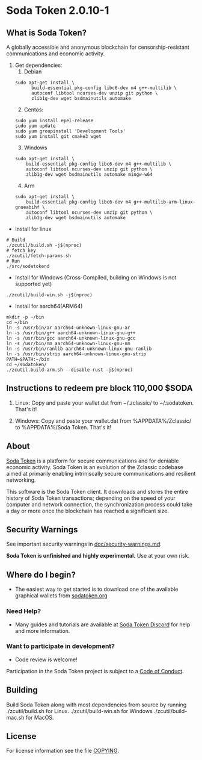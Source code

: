 Soda Token 2.0.10-1
==============

What is Soda Token?
----------------
A globally accessible and anonymous blockchain for censorship-resistant communications and economic activity.

1. Get dependencies:
    1. Debian
    ```{r, engine='bash'}
    sudo apt-get install \
          build-essential pkg-config libc6-dev m4 g++-multilib \
          autoconf libtool ncurses-dev unzip git python \
          zlib1g-dev wget bsdmainutils automake
    ```
    2. Centos:
    ```{r, engine='bash')
    sudo yum install epel-release
    sudo yum update
    sudo yum groupinstall 'Development Tools'
    sudo yum install git cmake3 wget
    ```
    3. Windows
    ```{r, engine='bash'}
    sudo apt-get install \
        build-essential pkg-config libc6-dev m4 g++-multilib \
        autoconf libtool ncurses-dev unzip git python \
        zlib1g-dev wget bsdmainutils automake mingw-w64
    ```
    4. Arm
    ```{r, engine='bash'}
    sudo apt-get install \
        build-essential pkg-config libc6-dev m4 g++-multilib-arm-linux-gnueabihf \
        autoconf libtool ncurses-dev unzip git python \
        zlib1g-dev wget bsdmainutils automake
    ```

* Install for linux
```{r, engine='bash'}
# Build
./zcutil/build.sh -j$(nproc)
# fetch key
./zcutil/fetch-params.sh
# Run
./src/sodatokend
```

* Install for Windows (Cross-Compiled, building on Windows is not supported yet)

```
./zcutil/build-win.sh -j$(nproc)
```

* Install for aarch64(ARM64)

```
mkdir -p ~/bin
cd ~/bin
ln -s /usr/bin/ar aarch64-unknown-linux-gnu-ar
ln -s /usr/bin/g++ aarch64-unknown-linux-gnu-g++
ln -s /usr/bin/gcc aarch64-unknown-linux-gnu-gcc
ln -s /usr/bin/nm aarch64-unknown-linux-gnu-nm
ln -s /usr/bin/ranlib aarch64-unknown-linux-gnu-ranlib
ln -s /usr/bin/strip aarch64-unknown-linux-gnu-strip
PATH=$PATH:~/bin
cd ~/sodatoken/
./zcutil.build-arm.sh --disable-rust -j$(nproc)
```
Instructions to redeem pre block 110,000 $SODA
-------------
1. Linux:
Copy and paste your wallet.dat from ~/.zclassic/ to ~/.sodatoken. That's it!

2. Windows:
Copy and paste your wallet.dat from %APPDATA%/Zclassic/ to %APPDATA%/Soda Token. That's it!

About
--------------

[Soda Token](https://sodatoken.org/) is a platform for secure communications and for deniable economic activity.
Soda Token is an evolution of the Zclassic codebase aimed at primarily enabling intriniscally secure communications and
resilient networking.

This software is the Soda Token client. It downloads and stores the entire history
of Soda Token transactions; depending on the speed of your computer and network
connection, the synchronization process could take a day or more once the
blockchain has reached a significant size.

Security Warnings
-----------------

See important security warnings in
[doc/security-warnings.md](doc/security-warnings.md).

**Soda Token is unfinished and highly experimental.** Use at your own risk.

Where do I begin?
-----------------
* The easiest way to get started is to download one of the available graphical wallets from [sodatoken.org](https://sodatoken.org)

### Need Help?

* Many guides and tutorials are available at [Soda Token Discord](https://discord.gg/BGcRm)
  for help and more information.

### Want to participate in development?

* Code review is welcome!

Participation in the Soda Token project is subject to a
[Code of Conduct](code_of_conduct.md).

Building
--------

Build Soda Token along with most dependencies from source by running
./zcutil/build.sh for Linux.
./zcutil/build-win.sh for Windows
./zcutil/build-mac.sh for MacOS.

License
-------

For license information see the file [COPYING](COPYING).
